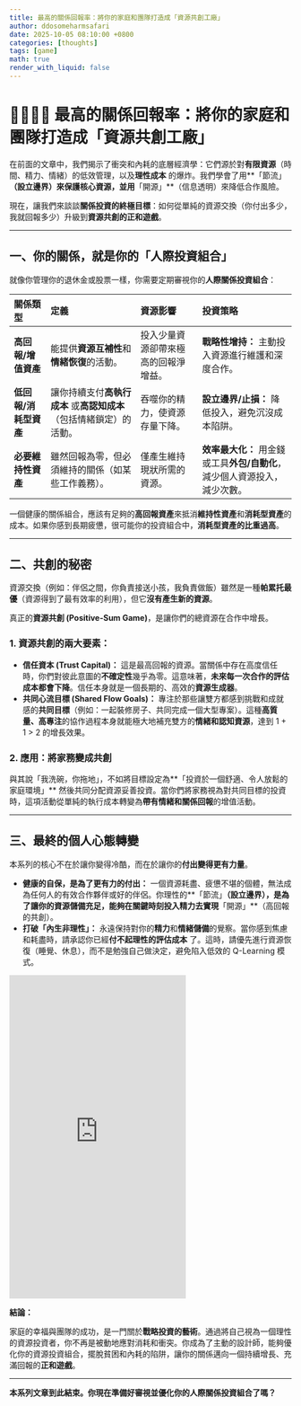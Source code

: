 ```yaml
---
title: 最高的關係回報率：將你的家庭和團隊打造成「資源共創工廠」
author: ddosomeharmsafari
date: 2025-10-05 08:10:00 +0800
categories: [thoughts]
tags: [game]
math: true
render_with_liquid: false
---
```


# 👨‍👩‍👧‍👦 最高的關係回報率：將你的家庭和團隊打造成「資源共創工廠」

在前面的文章中，我們揭示了衝突和內耗的底層經濟學：它們源於對**有限資源**（時間、精力、情緒）的低效管理，以及**理性成本** 的爆炸。我們學會了用**「節流」**（設立邊界）來保護核心資源，並用**「開源」**（信息透明）來降低合作風險。

現在，讓我們來談談**關係投資的終極目標**：如何從單純的資源交換（你付出多少，我就回報多少）升級到**資源共創的正和遊戲**。

---

## 一、你的關係，就是你的「人際投資組合」

就像你管理你的退休金或股票一樣，你需要定期審視你的**人際關係投資組合**：

| 關係類型 | 定義 | 資源影響 | 投資策略 |
| :--- | :--- | :--- | :--- |
| **高回報/增值資產** | 能提供**資源互補性**和**情緒恢復**的活動。 | 投入少量資源卻帶來極高的回報淨增益。 | **戰略性增持：** 主動投入資源進行維護和深度合作。 |
| **低回報/消耗型資產** | 讓你持續支付**高執行成本** 或**高認知成本**（包括情緒鎖定）的活動。 | 吞噬你的精力，使資源存量下降。 | **設立邊界/止損：** 降低投入，避免沉沒成本陷阱。 |
| **必要維持性資產** | 雖然回報為零，但必須維持的關係（如某些工作義務）。 | 僅產生維持現狀所需的資源。 | **效率最大化：** 用金錢或工具**外包/自動化**，減少個人資源投入，減少次數。 |

一個健康的關係組合，應該有足夠的**高回報資產**來抵消**維持性資產**和**消耗型資產**的成本。如果你感到長期疲憊，很可能你的投資組合中，**消耗型資產的比重過高**。

---

## 二、共創的秘密

資源交換（例如：伴侶之間，你負責接送小孩，我負責做飯）雖然是一種**帕累托最優**（資源得到了最有效率的利用），但它**沒有產生新的資源**。

真正的**資源共創 (Positive-Sum Game)**，是讓你們的總資源在合作中增長。

### 1. 資源共創的兩大要素：

* **信任資本 (Trust Capital)：** 這是最高回報的資源。當關係中存在高度信任時，你們對彼此意圖的**不確定性**幾乎為零。這意味著，**未來每一次合作的評估成本都會下降**。信任本身就是一個長期的、高效的**資源生成器**。
* **共同心流目標 (Shared Flow Goals)：** 專注於那些讓雙方都感到挑戰和成就感的**共同目標**（例如：一起裝修房子、共同完成一個大型專案）。這種**高質量、高專注**的協作過程本身就能極大地補充雙方的**情緒和認知資源**，達到 1 + 1 > 2 的增長效果。

### 2. 應用：將家務變成共創

與其說「我洗碗，你拖地」，不如將目標設定為**「投資於一個舒適、令人放鬆的家庭環境」** 然後共同分配資源妥善投資。當你們將家務視為對共同目標的投資時，這項活動從單純的執行成本轉變為**帶有情緒和關係回報**的增值活動。

---

## 三、最終的個人心態轉變

本系列的核心不在於讓你變得冷酷，而在於讓你的**付出變得更有力量**。

* **健康的自保，是為了更有力的付出：** 一個資源耗盡、疲憊不堪的個體，無法成為任何人的有效合作夥伴或好的伴侶。你理性的**「節流」**（設立邊界），是為了讓你的資源儲備充足，能夠在關鍵時刻投入精力去實現**「開源」**（高回報的共創）。
* **打破「內生非理性」：** 永遠保持對你的**精力**和**情緒儲備**的覺察。當你感到焦慮和耗盡時，請承認你已經**付不起理性的評估成本** 了。這時，請優先進行資源恢復（睡覺、休息），而不是勉強自己做決定，避免陷入低效的 Q-Learning 模式。

<iframe width="315" height="576" src="https://www.youtube.com/embed/UI_gMvv0g8A" title="“Will You Take Care of You for Me?” • Jim Rohn" frameborder="0" allow="accelerometer; autoplay; clipboard-write; encrypted-media; gyroscope; picture-in-picture; web-share" referrerpolicy="strict-origin-when-cross-origin" allowfullscreen></iframe>

**結論：**

家庭的幸福與團隊的成功，是一門關於**戰略投資的藝術**。通過將自己視為一個理性的資源投資者，你不再是被動地應對消耗和衝突。你成為了主動的設計師，能夠優化你的資源投資組合，擺脫貧困和內耗的陷阱，讓你的關係邁向一個持續增長、充滿回報的**正和遊戲**。

---
**本系列文章到此結束。你現在準備好審視並優化你的人際關係投資組合了嗎？**
